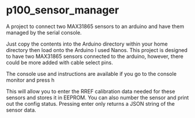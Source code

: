 # p100_sensor_manager
A project to connect two MAX31865 sensors to an arduino and have them managed by the serial console.

Just copy the contents into the Arduino directory within your home directory then load onto the Arduino I used Nanos. This project is designed to have two MAX31865 sensors connected to the arduino, however, there could be more added with cable select pins. 

The console use and instructions are available if you go to the console monitor and press h

This will allow you to enter the RREF calibration data needed for these sensors and stores it in EEPROM. You can also number the sensor and print out the config status. Pressing enter only returns a JSON string of the sensor data.


